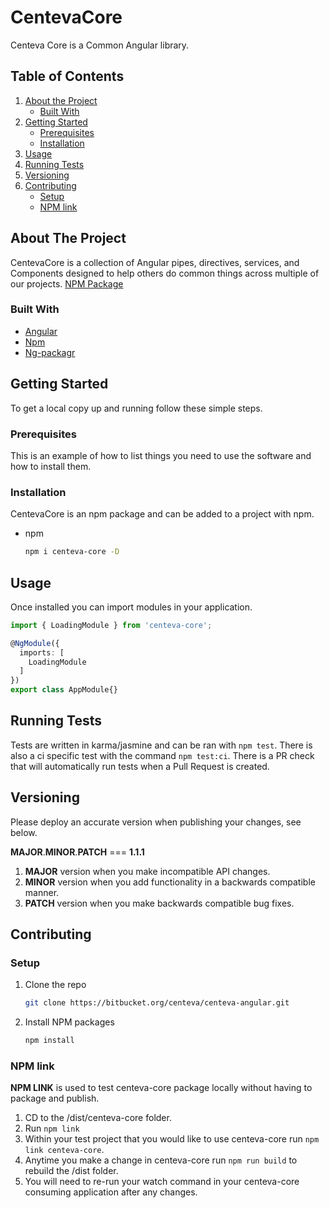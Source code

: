# CentevaCore

Centeva Core is a Common Angular library.

## Table of Contents

1. [About the Project](#about-the-project)
    * [Built With](#built-with)
2. [Getting Started](#getting-started)
    * [Prerequisites](#prerequisites)
    * [Installation](#installation)
3. [Usage](#usage)
4. [Running Tests](#running-tests)
5. [Versioning](#versioning)
6. [Contributing](#contributing)
    * [Setup](#setup)
    * [NPM link](#npm-link)


## About The Project

CentevaCore is a collection of Angular pipes, directives, services, and Components designed to help others do common things across multiple of our projects.
[NPM Package](https://www.npmjs.com/package/centeva-core)

### Built With

* [Angular](https://angular.io/)
* [Npm](https://www.npmjs.com/)
* [Ng-packagr](https://github.com/ng-packagr/ng-packagr)

## Getting Started

To get a local copy up and running follow these simple steps.

### Prerequisites

This is an example of how to list things you need to use the software and how to
install them.

### Installation
CentevaCore is an npm package and can be added to a project with npm.

* npm

  ```sh
  npm i centeva-core -D
  ```

## Usage

Once installed you can import modules in your application.

```ts
import { LoadingModule } from 'centeva-core';

@NgModule({
  imports: [
    LoadingModule
  ]
})
export class AppModule{}
```

## Running Tests

Tests are written in karma/jasmine and can be ran with `npm test`. There is also a ci specific test with the command `npm test:ci`. There is a PR check that will automatically run tests when a Pull Request is created.

## Versioning
Please deploy an accurate version when publishing your changes, see below.

**MAJOR**.**MINOR**.**PATCH** === **1.1.1**

1. **MAJOR** version when you make incompatible API changes.
2. **MINOR** version when you add functionality in a backwards compatible manner.
3. **PATCH** version when you make backwards compatible bug fixes.

## Contributing

### Setup
1. Clone the repo

   ```sh
   git clone https://bitbucket.org/centeva/centeva-angular.git
   ```

2. Install NPM packages

   ```sh
   npm install
   ```

### NPM link

**NPM LINK** is used to test centeva-core package locally without having to package and publish.

1. CD to the /dist/centeva-core folder. 
2. Run `npm link`
3. Within your test project that you would like to use centeva-core run `npm link centeva-core`.
4. Anytime you make a change in centeva-core run `npm run build` to rebuild the /dist folder.
5. You will need to re-run your watch command in your centeva-core consuming application after any changes.
